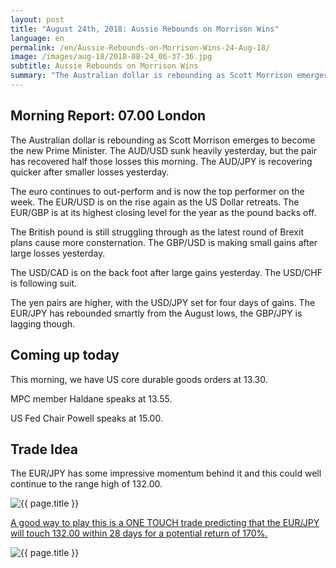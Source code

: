 ```yaml
---
layout: post
title: "August 24th, 2018: Aussie Rebounds on Morrison Wins"
language: en
permalink: /en/Aussie-Rebounds-on-Morrison-Wins-24-Aug-18/
image: /images/aug-18/2018-08-24_06-37-36.jpg
subtitle: Aussie Rebounds on Morrison Wins
summary: "The Australian dollar is rebounding as Scott Morrison emerges to become the new Prime Minister. The AUD/USD sunk heavily yesterday, but the pair has recovered half those losses this morning"
---
```

## Morning Report: 07.00 London

The Australian dollar is rebounding as Scott Morrison emerges to become the new Prime Minister. The AUD/USD sunk heavily yesterday, but the pair has recovered half those losses this morning. The AUD/JPY is recovering quicker after smaller losses yesterday. 

The euro continues to out-perform and is now the top performer on the week. The EUR/USD is on the rise again as the US Dollar retreats. The EUR/GBP is at its highest closing level for the year as the pound backs off.

The British pound is still struggling through as the latest round of Brexit plans cause more consternation. The GBP/USD is making small gains after large losses yesterday. 

The USD/CAD is on the back foot after large gains yesterday. The USD/CHF is following suit. 

The yen pairs are higher, with the USD/JPY set for four days of gains. The EUR/JPY has rebounded smartly from the August lows, the GBP/JPY is lagging though. 

## Coming up today

This morning, we have US core durable goods orders at 13.30. 

MPC member Haldane speaks at 13.55. 

US Fed Chair Powell speaks at 15.00. 

## Trade Idea

The EUR/JPY has some impressive momentum behind it and this could well continue to the range high of 132.00.

<img class="post-image" src="{{ site.url }}/images/aug-18/2018-08-24_06-37-36.jpg" alt="{{ page.title }}" title="{{ page.title }}">

<a href="%LINK%%?currency=GBP&market=forex&underlying=frxEURJPY&formname=touchnotouch&duration_units=d&duration_amount=28&expiry_type=duration&amount=10&amount_type=stake&barrier=132" target="_blank" rel="noopener noreferrer nofollow">A good way to play this is a ONE TOUCH trade predicting that the EUR/JPY will touch 132.00 within 28 days for a potential return of 170%.</a>

<img class="post-image" src="{{ site.url }}/images/aug-18/2018-08-24_06-38-50.jpg" alt="{{ page.title }}" title="{{ page.title }}">